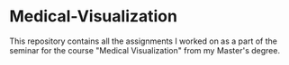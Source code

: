 # Medical-Visualization
This repository contains all the assignments I worked on as a part of the seminar for the course "Medical Visualization" from my Master's degree.
